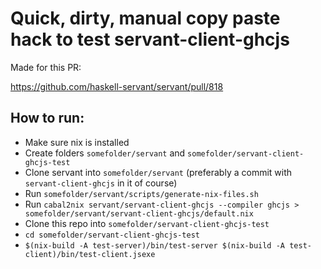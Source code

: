 # Quick, dirty, manual copy paste hack to test servant-client-ghcjs

Made for this PR:

https://github.com/haskell-servant/servant/pull/818

## How to run:

- Make sure nix is installed
- Create folders `somefolder/servant` and `somefolder/servant-client-ghcjs-test`
- Clone servant into `somefolder/servant` (preferably a commit with `servant-client-ghcjs` in it of course)
- Run `somefolder/servant/scripts/generate-nix-files.sh`
- Run `cabal2nix servant/servant-client-ghcjs --compiler ghcjs > somefolder/servant/servant-client-ghcjs/default.nix`
- Clone this repo into `somefolder/servant-client-ghcjs-test`
- `cd somefolder/servant-client-ghcjs-test`
- `$(nix-build -A test-server)/bin/test-server $(nix-build -A test-client)/bin/test-client.jsexe`
